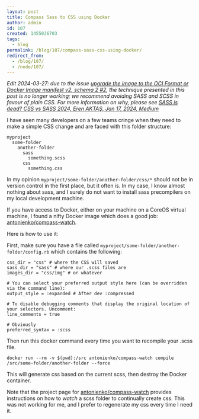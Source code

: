 ```yaml
---
layout: post
title: Compass Sass to CSS using Docker
author: admin
id: 107
created: 1455036703
tags:
  - blog
permalink: /blog/107/compass-sass-css-using-docker/
redirect_from:
  - /blog/107/
  - /node/107/
---
```


*Edit 2024-03-27: due to the issue [upgrade the image to the OCI Format or Docker Image manifest v2, schema 2 #2](https://github.com/antonienko/compass-watch-docker-container/issues/2), the technique presented in this post is no longer working; we recommend avoiding SASS and SCSS in favour of plain CSS. For more information on why, please see [SASS is dead? CSS vs SASS 2024, Eren AKTAŞ, Jan 17, 2024, Medium](https://medium.com/@erennaktas/sass-is-dead-css-vs-sass-2024-a78c65c47a4d)*

I have seen many developers on a few teams cringe when they need to make a simple CSS change and are faced with this folder structure:

    myproject
      some-folder
        another-folder
          sass
            something.scss
          css
            something.css

In my opinion `myproject/some-folder/another-folder/css/*` should not be in version control in the first place, but it often is. In my case, I know almost nothing about sass, and I surely do not want to install sass precompilers on my local development machine.

If you have access to Docker, either on your machine on a CoreOS virtual machine, I found a nifty Docker image which does a good job: [antonienko/compass-watch](https://hub.docker.com/r/antonienko/compass-watch/).

Here is how to use it:

First, make sure you have a file called `myproject/some-folder/another-folder/config.rb` which contains the following:

    css_dir = "css" # where the CSS will saved
    sass_dir = "sass" # where our .scss files are
    images_dir = "css/img" # or whatever

    # You can select your preferred output style here (can be overridden via the command line):
    output_style = :expanded # After dev :compressed

    # To disable debugging comments that display the original location of your selectors. Uncomment:
    line_comments = true

    # Obviously
    preferred_syntax = :scss

Then run this docker command every time you want to recompile your .scss file.

    docker run --rm -v $(pwd):/src antonienko/compass-watch compile /src/some-folder/another-folder --force

This will generate css based on the current scss, then destroy the Docker container.

Note that the project page for [antonienko/compass-watch](https://hub.docker.com/r/antonienko/compass-watch/) provides instructions on how to _watch_ a scss folder to continually create css. This was not working for me, and I prefer to regenerate my css every time I need it.

